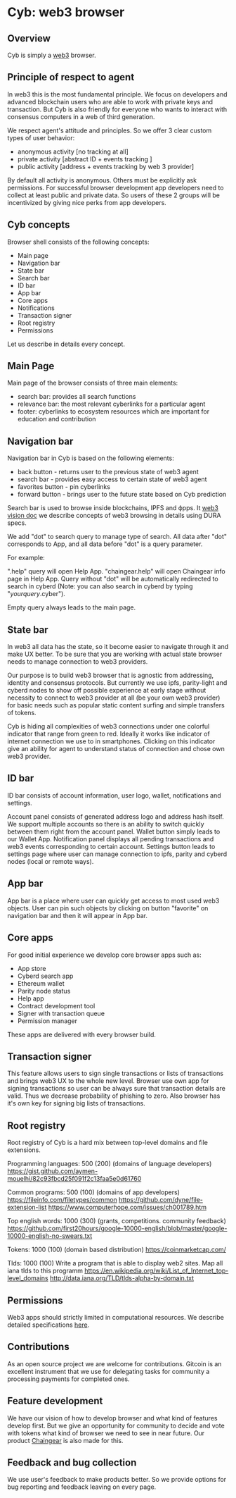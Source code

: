 # Cyb: web3 browser


## Overview

Cyb is simply a [web3](cyb/docs/web3-vision.md) browser.

## Principle of respect to agent

In web3 this is the most fundamental principle. We focus on developers and advanced blockchain users who are able to work with private keys and transaction. But Cyb is also friendly for everyone who wants to interact with consensus computers in a web of third generation.

We respect agent's attitude and principles. So we offer 3 clear custom types of user behavior:

- anonymous activity [no tracking at all]
- private activity [abstract ID + events tracking ]
- public activity [address + events tracking by web 3 provider]

By default all activity is anonymous. Others must be explicitly ask permissions.
For successful browser development app developers need to collect at least public and private data. So users of these 2 groups will be incentivized by giving nice perks from app developers.

## Cyb concepts

Browser shell consists of the following concepts:

- Main page
- Navigation bar
- State bar
- Search bar
- ID bar
- App bar
- Core apps
- Notifications
- Transaction signer
- Root registry
- Permissions

Let us describe in details every concept.

## Main Page

Main page of the browser consists of three main elements:

- search bar: provides all search functions
- relevance bar: the most relevant cyberlinks for a particular agent
- footer: cyberlinks to ecosystem resources which are important for education and contribution

## Navigation bar

Navigation bar in Cyb is based on the following elements:

- back button - returns user to the previous state of web3 agent
- search bar - provides easy access to certain state of web3 agent
- favorites button - pin cyberlinks
- forward button - brings user to the future state based on Cyb prediction

Search bar is used to browse inside blockchains, IPFS and фpps. It [web3 vision doc](cyb/docs/web3-vision.md) we describe concepts of web3 browsing in details using DURA specs.

We add "dot" to search query to manage type of search. All data after "dot" corresponds to App, and all data before "dot" is a query parameter.

For example:

".help" query will open Help App. "chaingear.help" will open Chaingear info page in Help App. Query without "dot" will be automatically redirected to search in cyberd (Note: you can also search in cyberd by typing "$yourquery$.cyber").

Empty query always leads to the main page.

## State bar

In web3 all data has the state, so it become easier to navigate through it and make UX better. To be sure that you are working with actual state browser needs to manage connection to web3 providers.

Our purpose is to build web3 browser that is agnostic from addressing, identity and consensus protocols. But currently we use ipfs, parity-light and cyberd nodes to show off possible experience at early stage without necessity to connect to web3 provider at all (be your own web3 provider) for basic needs such as popular static content surfing and simple transfers of tokens.

Cyb is hiding all complexities of web3 connections under one colorful indicator that range from green to red. Ideally it works like indicator of internet connection we use to in smartphones. Clicking on this indicator give an ability for agent to understand status of connection and chose own web3 provider.

## ID bar

ID bar consists of account information, user logo, wallet, notifications and settings.

Account panel consists of generated address logo and address hash itself. We support multiple accounts so there is an ability to switch quickly between them right from the account panel.
Wallet button simply leads to our Wallet App.
Notification panel displays all pending transactions and web3 events corresponding to certain account.
Settings button leads to settings page where user can manage connection to ipfs, parity and cyberd nodes (local or remote ways).

## App bar

App bar is a place where user can quickly get access to most used web3 objects. User can pin such objects by clicking on button "favorite" on navigation bar and then it will appear in App bar.

## Core apps

For good initial experience we develop core browser apps such as:

- App store
- Cyberd search app
- Ethereum wallet
- Parity node status
- Help app
- Contract development tool
- Signer with transaction queue
- Permission manager

These apps are delivered with every browser build.

## Transaction signer

This feature allows users to sign single transactions or lists of transactions and brings web3 UX to the whole new level. Browser use own app for signing transactions so user can be always sure that transaction details are valid. Thus we decrease probability of phishing to zero. Also browser has it's own key for signing big lists of transactions.

## Root registry

Root registry of Cyb is a hard mix between top-level domains and file extensions.

Programming languages:
500 (200) (domains of language developers) https://gist.github.com/aymen-mouelhi/82c93fbcd25f091f2c13faa5e0d61760

Common programs:
500 (100) (domains of app developers) https://fileinfo.com/filetypes/common https://github.com/dyne/file-extension-list https://www.computerhope.com/issues/ch001789.htm

Top english words:
1000 (300) (grants, competitions. community feedback) https://github.com/first20hours/google-10000-english/blob/master/google-10000-english-no-swears.txt

Tokens:
1000 (100) (domain based distribution) https://coinmarketcap.com/

Tlds:
1000 (100) Write a program that is able to display web2 sites. Map all iana tlds to this programm https://en.wikipedia.org/wiki/List_of_Internet_top-level_domains http://data.iana.org/TLD/tlds-alpha-by-domain.txt

## Permissions

Web3 apps should strictly limited in computational resources. We describe detailed specifications [here](cyb/docs/dapp-guidelines.md).

## Contributions

As an open source project we are welcome for contributions. Gitcoin is an excellent instrument that we use for delegating tasks for community a processing payments for completed ones.

## Feature development

We have our vision of how to develop browser and what kind of features develop first. But we give an opportunity for community to decide and vote with tokens what kind of browser we need to see in near future. Our product [Chaingear](https://github.com/cybercongress/chaingear) is also made for this.

## Feedback and bug collection

We use user's feedback to make products better. So we provide options for bug reporting and feedback leaving on every page.
